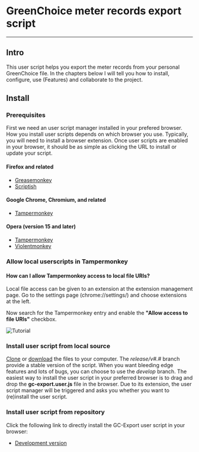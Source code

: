 # GreenChoice meter records export script
---

## Intro
This user script helps you export the meter records from your personal GreenChoice file. In the chapters below I will tell
you how to install, configure, use (Features) and collaborate to the project.

## Install
### Prerequisites
First we need an user script manager installed in your prefered browser. How you install user scripts depends on which browser you use. Typically, you will need to install a browser extension. Once user scripts are enabled in your browser, it should be as simple as clicking the URL to install or update your script.

#### Firefox and related
* [Greasemonkey](https://addons.mozilla.org/firefox/addon/greasemonkey/)
* [Scriptish](https://addons.mozilla.org/firefox/addon/scriptish/)

#### Google Chrome, Chromium, and related
* [Tampermonkey](https://chrome.google.com/webstore/detail/tampermonkey/dhdgffkkebhmkfjojejmpbldmpobfkfo)

#### Opera (version 15 and later)
* [Tampermonkey](https://addons.opera.com/extensions/details/tampermonkey-beta/)
* [Violentmonkey](https://addons.opera.com/extensions/details/violent-monkey/)

### Allow local userscripts in Tampermonkey

#### How can I allow Tampermonkey access to local file URIs?

Local file access can be given to an extension at the extension management page. Go to the settings page (chrome://settings/) and choose extensions at the left.

Now search for the Tampermonkey entry and enable the **"Allow access to file URIs"** checkbox.

![Tutorial](http://tampermonkey.net/images/animated/allow_access_to_file_urls.gif)

### Install user script from local source
[Clone](https://dev.nullpointer.nl/energy/gc-export) or [download](https://dev.nullpointer.nl/energy/gc-export/branches) the files to your computer. The *release/v\#.\#* branch provide a stable version of the script. When you want bleeding edge features and lots of bugs, you can choose to use the *develop* branch.
The easiest way to install the user script in your preferred browser is to drag and drop the **gc-export.user.js** file in the browser. Due to its extension, the user script manager will be triggered and asks you whether you want to (re)install the user script.

### Install user script from repository
Click the following link to directly install the GC-Export user script in your browser:

* [Development version](https://dev.nullpointer.nl/energy/gc-export/blob/develop/gc-export.user.js)
